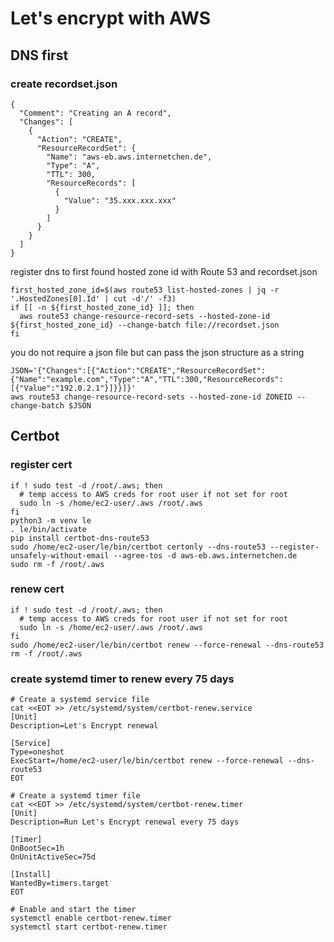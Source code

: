 
# Let's encrypt with AWS

## DNS first 

### create recordset.json

```
{
  "Comment": "Creating an A record",
  "Changes": [
    {
      "Action": "CREATE",
      "ResourceRecordSet": {
        "Name": "aws-eb.aws.internetchen.de",
        "Type": "A",
        "TTL": 300,
        "ResourceRecords": [
          {
            "Value": "35.xxx.xxx.xxx"
          }
        ]
      }
    }
  ]
}
```

register dns to first found hosted zone id with Route 53 and recordset.json 

```
first_hosted_zone_id=$(aws route53 list-hosted-zones | jq -r '.HostedZones[0].Id' | cut -d'/' -f3)
if [[ -n ${first_hosted_zone_id} ]]; then 
  aws route53 change-resource-record-sets --hosted-zone-id ${first_hosted_zone_id} --change-batch file://recordset.json
fi

```

you do not require a json file but can pass the json structure as a string

```
JSON='{"Changes":[{"Action":"CREATE","ResourceRecordSet":{"Name":"example.com","Type":"A","TTL":300,"ResourceRecords":[{"Value":"192.0.2.1"}]}}]}'
aws route53 change-resource-record-sets --hosted-zone-id ZONEID --change-batch $JSON
```

## Certbot

### register cert 
```
if ! sudo test -d /root/.aws; then
  # temp access to AWS creds for root user if not set for root
  sudo ln -s /home/ec2-user/.aws /root/.aws
fi
python3 -m venv le
. le/bin/activate
pip install certbot-dns-route53
sudo /home/ec2-user/le/bin/certbot certonly --dns-route53 --register-unsafely-without-email --agree-tos -d aws-eb.aws.internetchen.de
sudo rm -f /root/.aws
```

### renew cert 

```
if ! sudo test -d /root/.aws; then
  # temp access to AWS creds for root user if not set for root
  sudo ln -s /home/ec2-user/.aws /root/.aws
fi
sudo /home/ec2-user/le/bin/certbot renew --force-renewal --dns-route53
rm -f /root/.aws
```

### create systemd timer to renew every 75 days

```
# Create a systemd service file
cat <<EOT >> /etc/systemd/system/certbot-renew.service
[Unit]
Description=Let's Encrypt renewal

[Service]
Type=oneshot
ExecStart=/home/ec2-user/le/bin/certbot renew --force-renewal --dns-route53
EOT

# Create a systemd timer file
cat <<EOT >> /etc/systemd/system/certbot-renew.timer
[Unit]
Description=Run Let's Encrypt renewal every 75 days

[Timer]
OnBootSec=1h
OnUnitActiveSec=75d

[Install]
WantedBy=timers.target
EOT

# Enable and start the timer
systemctl enable certbot-renew.timer
systemctl start certbot-renew.timer
```






